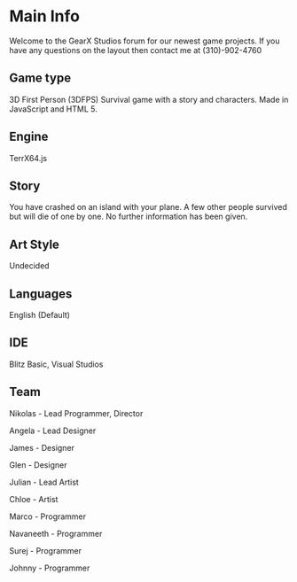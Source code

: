 # Main Info

Welcome to the GearX Studios forum for our newest game projects. If you have any questions on the layout then contact me at (310)-902-4760

## Game type

3D First Person (3DFPS) Survival game with a story and characters. Made in JavaScript and HTML 5.

## Engine

TerrX64.js 

## Story

You have crashed on an island with your plane. A few other people survived but will die of one by one. No further information has been given.

## Art Style

Undecided

## Languages 

English (Default)

## IDE

Blitz Basic, Visual Studios

## Team

Nikolas - Lead Programmer, Director

Angela - Lead Designer

James - Designer

Glen - Designer

Julian - Lead Artist

Chloe - Artist

Marco - Programmer

Navaneeth - Programmer

Surej - Programmer

Johnny - Programmer

